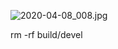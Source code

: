 ![2020-04-08_008.jpg](https://gitee.com/gdhu/testtingop/raw/master/2020-04-08_008.jpg)

rm -rf build/devel